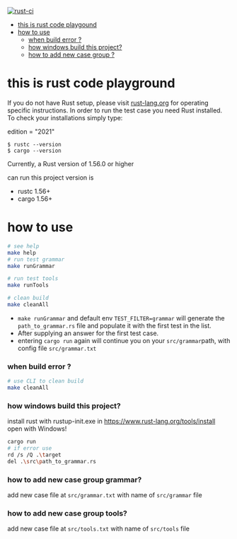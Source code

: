 [![rust-ci](https://github.com/sinlov/rust_playground/actions/workflows/rust-ci.yml/badge.svg?branch=main)](https://github.com/sinlov/rust_playground/actions/workflows/rust-ci.yml)

<!-- TOC -->

- [this is rust code playgound](#this-is-rust-code-playgound)
- [how to use](#how-to-use)
  - [when build error ?](#when-build-error-)
  - [how windows build this project?](#how-windows-build-this-project)
  - [how to add new case group ?](#how-to-add-new-case-group-)

<!-- /TOC -->

# this is rust code playground

If you do not have Rust setup, please visit [rust-lang.org](https://www.rust-lang.org/) for operating specific instructions.
In order to run the test case you need Rust installed. To check your installations simply type:

edition = "2021"

```
$ rustc --version
$ cargo --version
```
Currently, a Rust version of 1.56.0 or higher

can run this project version is


- rustc 1.56+
- cargo 1.56+

# how to use

```sh
# see help
make help
# run test grammar
make runGrammar

# run test tools
make runTools

# clean build
make cleanAll
```

- `make runGrammar` and default env `TEST_FILTER=grammar` will generate the `path_to_grammar.rs` file and populate it with the first test in the list.
- After supplying an answer for the first test case.
- entering `cargo run` again will continue you on your `src/grammar`path, with config file `src/grammar.txt`

### when build error ?

```sh
# use CLI to clean build
make cleanAll
```

### how windows build this project?

install rust with rustup-init.exe in https://www.rust-lang.org/tools/install open with Windows!

```bash
cargo run
# if error use
rd /s /Q .\target
del .\src\path_to_grammar.rs
```

### how to add new case group grammar?

add new case file at `src/grammar.txt` with name of `src/grammar` file

### how to add new case group tools?

add new case file at `src/tools.txt` with name of `src/tools` file

